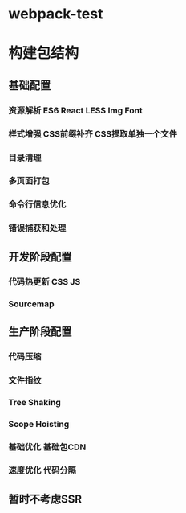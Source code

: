 # webpack-test

# 构建包结构

## 基础配置

### 资源解析 ES6 React LESS Img Font 
### 样式增强 CSS前缀补齐 CSS提取单独一个文件
### 目录清理
### 多页面打包
### 命令行信息优化
### 错误捕获和处理


## 开发阶段配置

### 代码热更新 CSS JS
### Sourcemap

## 生产阶段配置

### 代码压缩
### 文件指纹
### Tree Shaking
### Scope Hoisting
### 基础优化 基础包CDN
### 速度优化 代码分隔

## 暂时不考虑SSR